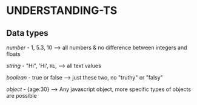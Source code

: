 # UNDERSTANDING-TS

## Data types

*number* - 1, 5.3, 10 --> all numbers & no difference between integers and floats

*string* - "Hi", 'Hi', `Hi`, --> all text values

*boolean* - true or false --> just these two, no "truthy" or "falsy"

*object* - {age:30} --> Any javascript object, more specific types of objects are possible
